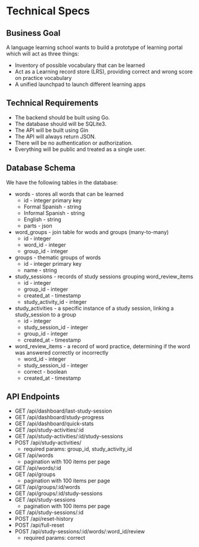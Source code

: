 # Technical Specs

## Business Goal

A language learning school wants to build a prototype of learning portal which will act as three things:
- Inventory of possible vocabulary that can be learned
- Act as a  Learning record store (LRS), providing correct and wrong score on practice vocabulary
- A unified launchpad to launch different learning apps

## Technical Requirements

- The backend should be built using Go.
- The database should will be SQLite3.
- The API will be built using Gin
- The API will always return JSON.
- There will be no authentication or authorization. 
- Everything will be public and treated as a single user.

## Database Schema

We have the following tables in the database:

- words - stores all words that can be learned
    - id - integer primary key
    - Formal Spanish  - string
    - Informal Spanish - string
    - English - string
    - parts - json
- word_groups  - join table for wods and groups (many-to-many)
    - id - integer
    - word_id - integer
    - group_id - integer
- groups - thematic groups of words
    - id - integer primary key
    - name - string
- study_sessions - records of study sessions grouping word_review_items
    - id - integer 
    - group_id - integer
    - created_at - timestamp     
    - study_activity_id - integer
- study_activities - a specific instance of a study session, linking a study_session to a group
    - id - integer
    - study_session_id - integer
    - group_id - integer
    - created_at - timestamp
- word_review_items - a record of word practice, determining if the word was answered correctly or incorrectly
    - word_id - integer
    - study_session_id - integer
    - correct - boolean
    - created_at - timestamp   
## API Endpoints
- GET /api/dashboard/last-study-session
- GET /api/dashboard/study-progress
- GET /api/dashboard/quick-stats
- GET /api/study-activities/:id
- GET /api/study-activities/:id/study-sessions 
- POST /api/study-activities/
    - required params: group_id, study_activity_id
- GET /api/words
    - pagination with 100 items per page
- GET /api/words/:id
- GET /api/groups
    - pagination with 100 items per page
- GET /api/groups/:id/words
- GET /api/groups/:id/study-sessions
- GET /api/study-sessions
    - pagination with 100 items per page
- GET /api/study-sessions/:id
- POST /api/reset-history
- POST /api/full-reset
- POST /api/study-sessions/:id/words/:word_id/review
    - required params: correct
    




